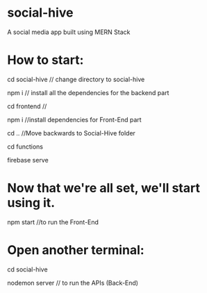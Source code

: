 # social-hive
A social media app built using MERN Stack

# How to start:

cd social-hive // change directory to social-hive

npm i // install all the dependencies for the backend part

cd frontend //

npm i //install dependencies for Front-End part

cd .. //Move backwards to Social-Hive folder

cd functions 

firebase serve


# Now that we're all set, we'll start using it.

npm start //to run the Front-End

# Open another terminal:
cd social-hive

nodemon server  // to run the APIs (Back-End)
